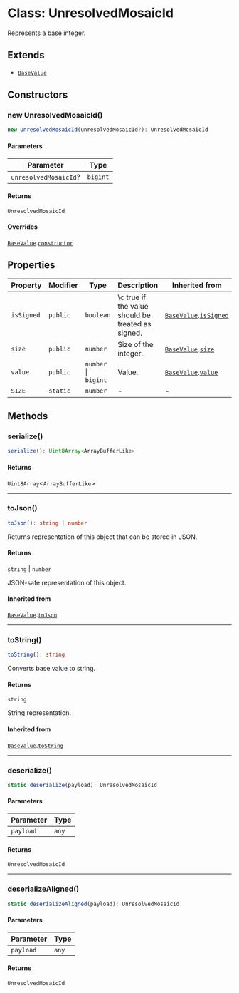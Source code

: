 # Class: UnresolvedMosaicId

Represents a base integer.

## Extends

- [`BaseValue`](../../../../index/classes/BaseValue.md)

## Constructors

### new UnresolvedMosaicId()

```ts
new UnresolvedMosaicId(unresolvedMosaicId?): UnresolvedMosaicId
```

#### Parameters

| Parameter | Type |
| ------ | ------ |
| `unresolvedMosaicId`? | `bigint` |

#### Returns

`UnresolvedMosaicId`

#### Overrides

[`BaseValue`](../../../../index/classes/BaseValue.md).[`constructor`](../../../../index/classes/BaseValue.md#constructor)

## Properties

| Property | Modifier | Type | Description | Inherited from |
| ------ | ------ | ------ | ------ | ------ |
| <a id="issigned"></a> `isSigned` | `public` | `boolean` | \c true if the value should be treated as signed. | [`BaseValue`](../../../../index/classes/BaseValue.md).[`isSigned`](../../../../index/classes/BaseValue.md#issigned) |
| <a id="size"></a> `size` | `public` | `number` | Size of the integer. | [`BaseValue`](../../../../index/classes/BaseValue.md).[`size`](../../../../index/classes/BaseValue.md#size) |
| <a id="value"></a> `value` | `public` | `number` \| `bigint` | Value. | [`BaseValue`](../../../../index/classes/BaseValue.md).[`value`](../../../../index/classes/BaseValue.md#value) |
| <a id="size-1"></a> `SIZE` | `static` | `number` | - | - |

## Methods

### serialize()

```ts
serialize(): Uint8Array<ArrayBufferLike>
```

#### Returns

`Uint8Array`&lt;`ArrayBufferLike`&gt;

***

### toJson()

```ts
toJson(): string | number
```

Returns representation of this object that can be stored in JSON.

#### Returns

`string` \| `number`

JSON-safe representation of this object.

#### Inherited from

[`BaseValue`](../../../../index/classes/BaseValue.md).[`toJson`](../../../../index/classes/BaseValue.md#tojson)

***

### toString()

```ts
toString(): string
```

Converts base value to string.

#### Returns

`string`

String representation.

#### Inherited from

[`BaseValue`](../../../../index/classes/BaseValue.md).[`toString`](../../../../index/classes/BaseValue.md#tostring)

***

### deserialize()

```ts
static deserialize(payload): UnresolvedMosaicId
```

#### Parameters

| Parameter | Type |
| ------ | ------ |
| `payload` | `any` |

#### Returns

`UnresolvedMosaicId`

***

### deserializeAligned()

```ts
static deserializeAligned(payload): UnresolvedMosaicId
```

#### Parameters

| Parameter | Type |
| ------ | ------ |
| `payload` | `any` |

#### Returns

`UnresolvedMosaicId`
